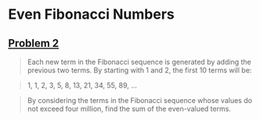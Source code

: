 # Even Fibonacci Numbers
## [Problem 2](https://projecteuler.net/problem=2)

> Each new term in the Fibonacci sequence is generated by adding the previous two terms. By starting with 1 and 2, the first 10 terms will be:

> 1, 1, 2, 3, 5, 8, 13, 21, 34, 55, 89, ...

> By considering the terms in the Fibonacci sequence whose values do not exceed four million, find the sum of the even-valued terms.

